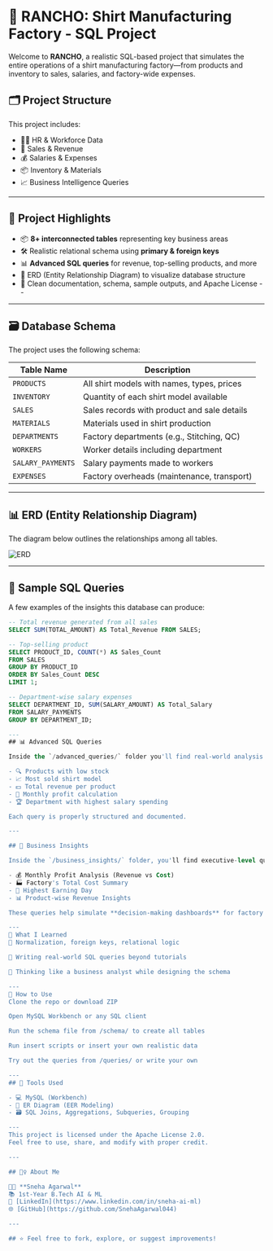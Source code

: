 # 👕 RANCHO: Shirt Manufacturing Factory - SQL Project

Welcome to **RANCHO**, a realistic SQL-based project that simulates the entire operations of a shirt manufacturing factory—from products and inventory to sales, salaries, and factory-wide expenses.

## 🗂️ Project Structure

This project includes:
- 👨‍💼 HR & Workforce Data
- 🧾 Sales & Revenue
- 💰 Salaries & Expenses
- 📦 Inventory & Materials
- 📈 Business Intelligence Queries

---
## 🚀 Project Highlights

- 📦 **8+ interconnected tables** representing key business areas
- 🛠️ Realistic relational schema using **primary & foreign keys**
- 📊 **Advanced SQL queries** for revenue, top-selling products, and more
- 📁 ERD (Entity Relationship Diagram) to visualize database structure
- 📝 Clean documentation, schema, sample outputs, and Apache License
--
---

## 🗃️ Database Schema

The project uses the following schema:

| Table Name        | Description                                 |
|------------------|---------------------------------------------|
| `PRODUCTS`        | All shirt models with names, types, prices |
| `INVENTORY`       | Quantity of each shirt model available      |
| `SALES`           | Sales records with product and sale details |
| `MATERIALS`       | Materials used in shirt production          |
| `DEPARTMENTS`     | Factory departments (e.g., Stitching, QC)   |
| `WORKERS`         | Worker details including department         |
| `SALARY_PAYMENTS` | Salary payments made to workers             |
| `EXPENSES`        | Factory overheads (maintenance, transport)  |
---

## 📊 ERD (Entity Relationship Diagram)

The diagram below outlines the relationships among all tables.

![ERD](erd/RANCHO_ERD.png)

---

## 📜 Sample SQL Queries

A few examples of the insights this database can produce:

```sql
-- Total revenue generated from all sales
SELECT SUM(TOTAL_AMOUNT) AS Total_Revenue FROM SALES;

-- Top-selling product
SELECT PRODUCT_ID, COUNT(*) AS Sales_Count
FROM SALES
GROUP BY PRODUCT_ID
ORDER BY Sales_Count DESC
LIMIT 1;

-- Department-wise salary expenses
SELECT DEPARTMENT_ID, SUM(SALARY_AMOUNT) AS Total_Salary
FROM SALARY_PAYMENTS
GROUP BY DEPARTMENT_ID;

---
## 📊 Advanced SQL Queries

Inside the `/advanced_queries/` folder you'll find real-world analysis queries, such as:

- 🔍 Products with low stock  
- 📈 Most sold shirt model  
- 💵 Total revenue per product  
- 🧮 Monthly profit calculation  
- 🏆 Department with highest salary spending  

Each query is properly structured and documented.

---

## 💼 Business Insights

Inside the `/business_insights/` folder, you'll find executive-level queries like:

- 💰 Monthly Profit Analysis (Revenue vs Cost)
- 🏭 Factory's Total Cost Summary
- 📅 Highest Earning Day
- 📊 Product-wise Revenue Insights

These queries help simulate **decision-making dashboards** for factory management.

---
🧠 What I Learned
📌 Normalization, foreign keys, relational logic

📌 Writing real-world SQL queries beyond tutorials

📌 Thinking like a business analyst while designing the schema

---
🔧 How to Use
Clone the repo or download ZIP

Open MySQL Workbench or any SQL client

Run the schema file from /schema/ to create all tables

Run insert scripts or insert your own realistic data

Try out the queries from /queries/ or write your own

---
## 📌 Tools Used

- 💻 MySQL (Workbench)
- 📐 ER Diagram (EER Modeling)
- 🗃 SQL Joins, Aggregations, Subqueries, Grouping

---
This project is licensed under the Apache License 2.0.
Feel free to use, share, and modify with proper credit.

---

## 🙋‍♀️ About Me

👩‍💻 **Sneha Agarwal**  
📚 1st-Year B.Tech AI & ML  
🔗 [LinkedIn](https://www.linkedin.com/in/sneha-ai-ml)  
🌐 [GitHub](https://github.com/SnehaAgarwal044)

---

## ⭐ Feel free to fork, explore, or suggest improvements!
